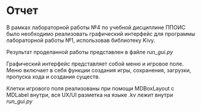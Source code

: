 # Отчет

В рамках лабораторной работы №4 по учебной дисциплине ППОИС было необходимо реализовать графический интерфейс для программы лабораторной работы №1, использовав библиотеку Kivy.

Результат проделанной работы представлен в файле *run_gui.py*

Графический интерфейс представляет собой меню и игровое поле. Меню включает в себя функции создания игры, сохранения, загрузки, пропуска хода и создания существ.

Клетки игрового поля реализованы при помощи MDBoxLayout с MDLabel внутри, вся UX/UI разметка на языке .kv лежит внутри *run_gui.py*
